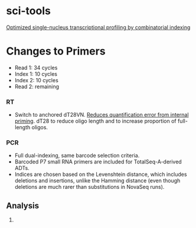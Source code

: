# sci-tools

[Optimized single-nucleus transcriptional profiling by combinatorial indexing](https://www.nature.com/articles/s41596-022-00752-0)

# Changes to Primers

- Read 1: 34 cycles
- Index 1: 10 cycles
- Index 2: 10 cycles
- Read 2: remaining


### RT
- Switch to anchored dT28VN. [Reduces quantification error from internal priming](https://academic.oup.com/nargab/article/4/2/lqac035/6592171). dT28 to reduce oligo length and to increase proportion of full-length oligos.

### PCR
- Full dual-indexing, same barcode selection criteria.
- Barcoded P7 small RNA primers are included for TotalSeq-A-derived ADTs.
- Indices are chosen based on the Levenshtein distance, which includes deletions and insertions, unlike the Hamming distance (even though deletions are much rarer than substitutions in NovaSeq runs).

## Analysis

1. 
